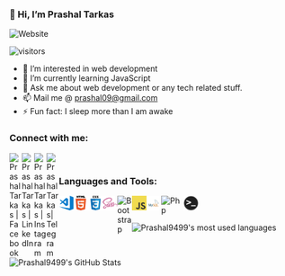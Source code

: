 ### 👋 Hi, I’m Prashal Tarkas

![Website](https://img.shields.io/website?label=prashal9499.github.io&style=for-the-badge&url=https://prashal9499.github.io)

![visitors](https://visitor-badge.glitch.me/badge?page_id=Prashal9499.Prashal9499)

- 👀 I’m interested in web development
- 🌱 I’m currently learning JavaScript
- 💬 Ask me about web development or any tech related stuff.
- 📫 Mail me @ prashal09@gmail.com
- ⚡ Fun fact: I sleep more than I am awake

### Connect with me:

 [<img align="left" alt="Prashal Tarkas | Facebook" width="22px" src="https://www.flaticon.com/svg/vstatic/svg/174/174848.svg?token=exp=1616414993~hmac=e7b77758a518356c93c53383e7b8db2f" />](https://www.facebook.com/Prashal.9499/)
 [<img align="left" alt="Prashal Tarkas | LinkedIn" width="22px" src="https://www.flaticon.com/svg/vstatic/svg/174/174857.svg?token=exp=1617044029~hmac=bc55c965c5a17ed3aeb79ef515bac857" />](https://www.linkedin.com/in/prashal9499/)
 [<img align="left" alt="Prashal Tarkas | Instagram" width="22px" src="https://www.flaticon.com/svg/vstatic/svg/2111/2111463.svg?token=exp=1616414961~hmac=230c107d758f7e6feadfe59f31cd2c08"/>](https://www.instagram.com/prashal_9499/)
 [<img align="left" alt="Prashal Tarkas| Telegram" width="22px" src="https://www.flaticon.com/svg/vstatic/svg/2111/2111646.svg?token=exp=1616415535~hmac=ac274db741395077cac01da6be0a3f6b"/>](https://t.me/Prashal_9499)
<br>

### Languages and Tools:

  <img align="left" alt="Visual Studio Code" width="26px" src="https://raw.githubusercontent.com/github/explore/80688e429a7d4ef2fca1e82350fe8e3517d3494d/topics/visual-studio-code/visual-studio-code.png" />
  <img align="left" alt="HTML5" width="26px" src="https://raw.githubusercontent.com/github/explore/80688e429a7d4ef2fca1e82350fe8e3517d3494d/topics/html/html.png" />
  <img align="left" alt="CSS3" width="26px" src="https://raw.githubusercontent.com/github/explore/80688e429a7d4ef2fca1e82350fe8e3517d3494d/topics/css/css.png" />
  <img align="left" alt="Sass" width="26px" src="https://raw.githubusercontent.com/github/explore/80688e429a7d4ef2fca1e82350fe8e3517d3494d/topics/sass/sass.png" />
  <img align="left" alt="Bootstrap" width="26px" src="https://raw.githubusercontent.com/jmnote/z-icons/master/svg/bootstrap.svg" />
  <img align="left" alt="JavaScript" width="26px"src="https://raw.githubusercontent.com/github/explore/80688e429a7d4ef2fca1e82350fe8e3517d3494d/topics/javascript/javascript.png"/>
  <img align="left" alt="MySQL" width="26px" src="https://raw.githubusercontent.com/github/explore/80688e429a7d4ef2fca1e82350fe8e3517d3494d/topics/mysql/mysql.png" />
  <img align="left" alt="Php" width="40px" src="https://raw.githubusercontent.com/jmnote/z-icons/master/svg/php.svg" />
  <img align="left" alt="Terminal" width="26px" src="https://raw.githubusercontent.com/github/explore/80688e429a7d4ef2fca1e82350fe8e3517d3494d/topics/terminal/terminal.png" />

<br>
<br>

 ![Prashal9499's most used languages](https://github-readme-stats.vercel.app/api/top-langs/?username=prashal9499&amp;theme=dark&amp;hide_langs_below=1)

<br>

 ![Prashal9499's GitHub Stats](https://github-readme-stats.vercel.app/api?username=prashal9499&&show_icons=true&title_color=2dbff&icon_color=2dbff&text_color=e4c083&bg_color=0D1117)

